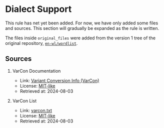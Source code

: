 # Dialect Support

This rule has net yet been added.
For now, we have only added some files and sources.
This section will gradually be expanded as the rule is written.

The files inside ``original_files`` were added from the version 1 tree of the original repository, [``en-wl/wordlist``](https://github.com/en-wl/wordlist/tree/v1).

## Sources

1. VarCon Documentation
    - Link: [Variant Conversion Info (VarCon)](https://github.com/en-wl/wordlist/blob/v1/varcon/README)
    - License: [MIT-like](https://raw.githubusercontent.com/kevina/wordlist/master/scowl/Copyright)
    - Retrieved at: 2024-08-03

2. VarCon List
    - Link: [varcon.txt](https://github.com/en-wl/wordlist/blob/v1/varcon/varcon.txt)
    - License: [MIT-like](https://raw.githubusercontent.com/kevina/wordlist/master/scowl/Copyright)
    - Retrieved at: 2024-08-03
